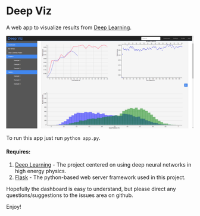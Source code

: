 # Deep Viz
A web app to visualize results from [Deep Learning][deep learning].

![example](static/example_dv.png?raw=true "Example")

To run this app just run `python app.py`.

####  Requires:
1. [Deep Learning][deep learning] - The project centered on using deep neural networks in high energy physics.
2. [Flask][flask] - The python-based web server framework used in this project.

Hopefully the dashboard is easy to understand, but please direct any questions/suggestions to the issues area on github.

Enjoy!

[deep learning]: http://github.com/klannon/deep_learning
[flask]: http://flask.pocoo.org/
